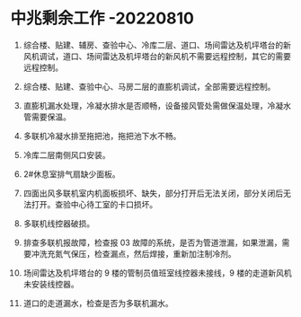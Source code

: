 # 中兆剩余工作 -20220810

1. 综合楼、贴建、辅房、查验中心、冷库二层、道口、场间雷达及机坪塔台的新风机调试，道口、场间雷达及机坪塔台的新风机不需要远程控制，其它的需要远程控制。

2. 综合楼、贴建、查验中心、马房二层的直膨机调试，全部需要远程控制。

3. 直膨机漏水处理，冷凝水排水是否顺畅，设备接风管处需做保温处理，冷凝水管需要保温。

4. 多联机冷凝水排至拖把池，拖把池下水不畅。

5. 冷库二层南侧风口安装。

6. 2#休息室排气扇缺少面板。

7. 四面出风多联机室内机面板损坏、缺失，部分打开后无法关闭，部分关闭后无法打开。查验中心待工室的卡口损坏。

8. 多联机线控器破损。

9. 排查多联机报故障，检查报 03 故障的系统，是否为管道泄漏，如果泄漏，需要冲洗充氮气保压，检查漏点，然后焊接，重新加注制冷剂。

10. 场间雷达及机坪塔台的 9 楼的管制员值班室线控器未接线，9 楼的走道新风机未安装线控器。

11. 道口的走道漏水，检查是否为多联机漏水。
